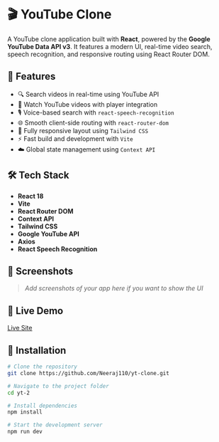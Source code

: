 # 🎬 YouTube Clone

A YouTube clone application built with **React**, powered by the **Google YouTube Data API v3**. It features a modern UI, real-time video search, speech recognition, and responsive routing using React Router DOM.

## 🚀 Features

- 🔍 Search videos in real-time using YouTube API
- 🎥 Watch YouTube videos with player integration
- 🎙️ Voice-based search with `react-speech-recognition`
- 🌐 Smooth client-side routing with `react-router-dom`
- 📱 Fully responsive layout using `Tailwind CSS`
- ⚡ Fast build and development with `Vite`
- ☁️ Global state management using `Context API`

## 🛠️ Tech Stack

- **React 18**
- **Vite**
- **React Router DOM**
- **Context API**
- **Tailwind CSS**
- **Google YouTube API**
- **Axios**
- **React Speech Recognition**

## 📸 Screenshots

> _Add screenshots of your app here if you want to show the UI_

## 🔗 Live Demo

[Live Site](https://yt-clone-six-rho.vercel.app/) <!-- Replace with actual live link -->

## 📂 Installation

```bash
# Clone the repository
git clone https://github.com/Neeraj110/yt-clone.git

# Navigate to the project folder
cd yt-2

# Install dependencies
npm install

# Start the development server
npm run dev
